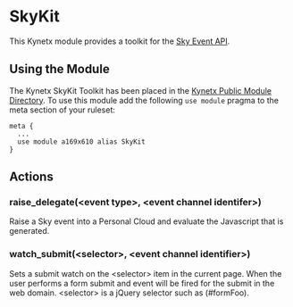 SkyKit
======

This Kynetx module provides a toolkit for the [Sky Event API](http://developer.kynetx.com/display/docs/Sky+Event+API).

Using the Module
----------------

The Kynetx SkyKit Toolkit has been placed in the [Kynetx Public Module Directory](http://apps.kynetx.com/modules/a169x610). To use this module add the following `use module` pragma to the meta section of your ruleset:

    meta {
      ...
      use module a169x610 alias SkyKit
    }


Actions
-------

### raise_delegate(\<event type\>, \<event channel identifer\>)

Raise a Sky event into a Personal Cloud and evaluate the Javascript that is generated.

### watch_submit(\<selector\>, \<event channel identifier\>)

Sets a submit watch on the \<selector\> item in the current page. When the user performs a form submit and event will be fired for the submit in the web domain. \<selector\> is a jQuery selector such as (#formFoo).